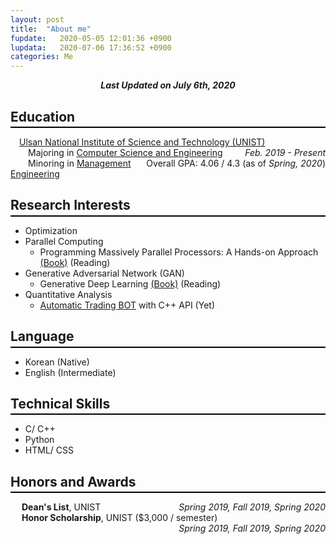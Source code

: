 ```yaml
---
layout: post
title:  "About me"
fupdate:   2020-05-05 12:01:36 +0900
lupdata:   2020-07-06 17:36:52 +0900
categories: Me
---
```


<div style="text-align: center"><i><b>Last Updated on July 6th, 2020</b></i></div>

## Education
<hr style="height: 2px; border:none; margin-top: -1em; margin-bottom:0.5em; padding: 0; background:black">

&emsp;[Ulsan National Institute of Science and Technology (UNIST)](https://www.unist.ac.kr/)<span style="float: right"> *Feb. 2019 - Present* </span>   
&emsp;&emsp;Majoring in [Computer Science and Engineering](http://cse.unist.ac.kr/) <span style="float: right">Overall GPA: 4.06 / 4.3 (as of *Spring, 2020*)</span>   
&emsp;&emsp;Minoring in [Management Engineering](http://sme.unist.ac.kr/)   


## Research Interests
<hr style="height: 2px; border:none; margin-top: -1em; margin-bottom:0.5em; padding: 0; background:black">

* Optimization
* Parallel Computing   
    * Programming Massively Parallel Processors: A Hands-on Approach [(Book)](https://www.amazon.com/Programming-Massively-Parallel-Processors-Hands/dp/0124159923) (Reading)
* Generative Adversarial Network (GAN)   
    * Generative Deep Learning [(Book)](https://www.amazon.com/Generative-Deep-Learning-Teaching-Machines/dp/1492041947) (Reading)
* Quantitative Analysis   
    * [Automatic Trading BOT](https://github.com/thinkin9/Automatic_Trading_BOT) with C++ API (Yet)

## Language
<hr style="height: 2px; border:none; margin-top: -1em; margin-bottom:0.5em; padding: 0; background:black"> 

* Korean (Native)
* English (Intermediate)   

## Technical Skills
<hr style="height: 2px; border:none; margin-top: -1em; margin-bottom:0.5em; padding: 0; background:black">

* C/ C++   
* Python
* HTML/ CSS

## Honors and Awards
<hr style="height: 2px; border:none; margin-top: -1em; margin-bottom:0.5em; padding: 0; background:black">

&emsp; **Dean's List**, UNIST <span style="float: right">  *Spring 2019, Fall 2019, Spring 2020* </span>   
&emsp; **Honor Scholarship**, UNIST ($3,000 / semester) <span style="float: right">  *Spring 2019, Fall 2019, Spring 2020* </span>   